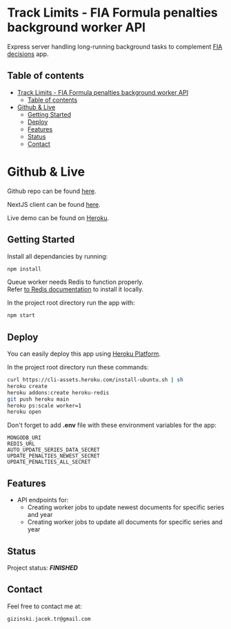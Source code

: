 # Track Limits - FIA Formula penalties background worker API

Express server handling long-running background tasks to complement [FIA decisions](https://github.com/gizinski-jacek/fia-decisions) app.

## Table of contents

- [Track Limits - FIA Formula penalties background worker API](#track-limits---fia-formula-penalties-background-worker-api)
  - [Table of contents](#table-of-contents)
- [Github \& Live](#github--live)
  - [Getting Started](#getting-started)
  - [Deploy](#deploy)
  - [Features](#features)
  - [Status](#status)
  - [Contact](#contact)

# Github & Live

Github repo can be found [here](https://github.com/gizinski-jacek/fia-decisions-worker-api).

NextJS client can be found [here](https://github.com/gizinski-jacek/fia-decisions).

Live demo can be found on [Heroku](https://fia-decisions-worker-api-22469.herokuapp.com).

## Getting Started

Install all dependancies by running:

```bash
npm install
```

Queue worker needs Redis to function properly.\
Refer [to Redis documentation](https://redis.io/docs/getting-started/#install-redis) to install it locally.

In the project root directory run the app with:

```bash
npm start
```

## Deploy

You can easily deploy this app using [Heroku Platform](https://devcenter.heroku.com/articles/git).

In the project root directory run these commands:

```bash
curl https://cli-assets.heroku.com/install-ubuntu.sh | sh
heroku create
heroku addons:create heroku-redis
git push heroku main
heroku ps:scale worker=1
heroku open
```

Don't forget to add **.env** file with these environment variables for the app:

```
MONGODB_URI
REDIS_URL
AUTO_UPDATE_SERIES_DATA_SECRET
UPDATE_PENALTIES_NEWEST_SECRET
UPDATE_PENALTIES_ALL_SECRET
```

## Features

- API endpoints for:
  - Creating worker jobs to update newest documents for specific series and year
  - Creating worker jobs to update all documents for specific series and year

## Status

Project status: **_FINISHED_**

## Contact

Feel free to contact me at:

```
gizinski.jacek.tr@gmail.com
```
